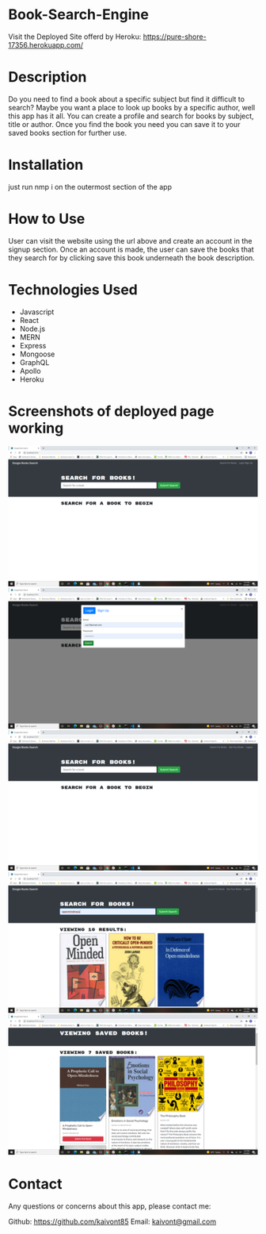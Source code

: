 # Book-Search-Engine

Visit the Deployed Site offerd by Heroku: https://pure-shore-17356.herokuapp.com/


# Description

Do you need to find a book about a specific subject  but find it difficult to search? Maybe you want a place to look up books by a specific author, well this app has it all. You can create a profile and search for books by subject, title or author. Once you find the book you need you can save it to your saved books section for further use. 


# Installation 

just run nmp i on the outermost section of the app

# How to Use

User can visit the website using the url above and create an account in the signup section. Once an account is made, the user can save the books that they search for by clicking save this book underneath the book description. 


# Technologies Used

 - Javascript
 - React
 - Node.js
 - MERN
 - Express
 - Mongoose
 - GraphQL
 - Apollo
 - Heroku

 # Screenshots of deployed page working


![screenshot](screenshots/landingpage.png)
![screenshot](screenshots/signuplogin.png)
![screenshot](screenshots/afterloggingin.png)
![screenshot](screenshots/searchresults.png)
![screenshot](screenshots/savedbooks.png)



# Contact

Any questions or concerns about this app, please contact me:

Github: https://github.com/kaivont85
Email: kaivont@gmail.com